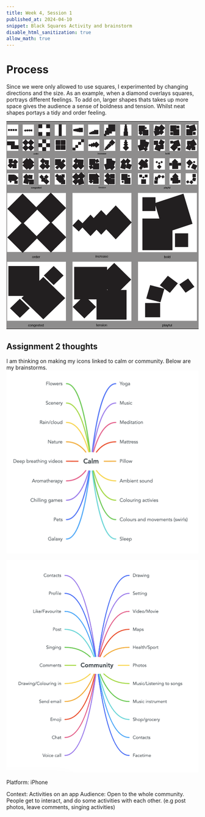 ```yaml
---
title: Week 4, Session 1
published_at: 2024-04-10
snippet: Black Squares Activity and brainstorm
disable_html_sanitization: true
allow_math: true
---
```


# Process
Since we were only allowed to use squares, I experimented by changing directions and the size. As an example, when a diamond overlays squares, portrays different feelings. To add on, larger shapes thats takes up more space gives the audience a sense of boldness and tension. Whilst neat shapes portays a tidy and order feeling. 

![black_sqaures_activity](/static/W4/Blacksquares.jpeg)



## Assignment 2 thoughts
I am thinking on making my icons linked to calm or community. Below are my brainstorms. 
![calm_mindmap](/static/W4/Calm.jpeg)


![community_mindmap](/static/W4/Community.jpeg)

Platform: iPhone

Context: Activities on an app 
Audience: Open to the whole community. People get to interact, and do some activities with each other. (e.g post photos, leave comments, singing activities)


